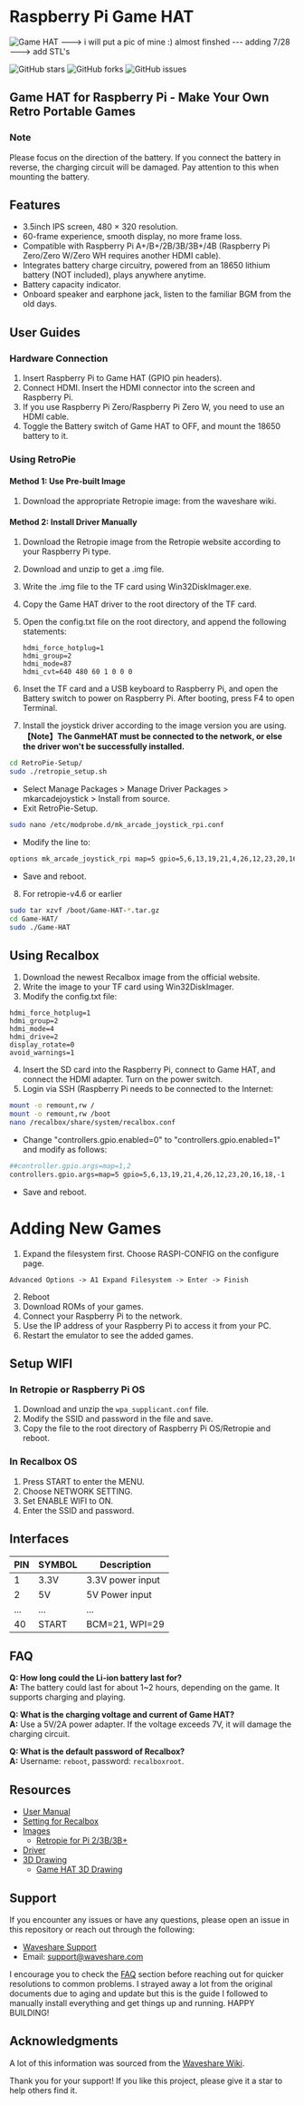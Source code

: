 # Raspberry Pi Game HAT

![Game HAT](Game-HAT-3.jpg) ---> i will put a pic of mine :) almost finshed --- adding 7/28 ---> add STL's

![GitHub stars](https://img.shields.io/github/stars/ailynux/pieceofpy?style=social)
![GitHub forks](https://img.shields.io/github/forks/ailynux/pieceofpy?style=social)
![GitHub issues](https://img.shields.io/github/issues/ailynux/pieceofpy)

## Game HAT for Raspberry Pi - Make Your Own Retro Portable Games

### Note
Please focus on the direction of the battery. If you connect the battery in reverse, the charging circuit will be damaged. Pay attention to this when mounting the battery.

## Features
- 3.5inch IPS screen, 480 × 320 resolution.
- 60-frame experience, smooth display, no more frame loss.
- Compatible with Raspberry Pi A+/B+/2B/3B/3B+/4B (Raspberry Pi Zero/Zero W/Zero WH requires another HDMI cable).
- Integrates battery charge circuitry, powered from an 18650 lithium battery (NOT included), plays anywhere anytime.
- Battery capacity indicator.
- Onboard speaker and earphone jack, listen to the familiar BGM from the old days.

## User Guides

### Hardware Connection
1. Insert Raspberry Pi to Game HAT (GPIO pin headers).
2. Connect HDMI. Insert the HDMI connector into the screen and Raspberry Pi.
3. If you use Raspberry Pi Zero/Raspberry Pi Zero W, you need to use an HDMI cable.
4. Toggle the Battery switch of Game HAT to OFF, and mount the 18650 battery to it.

### Using RetroPie

#### Method 1: Use Pre-built Image
1. Download the appropriate Retropie image: from the waveshare wiki.

#### Method 2: Install Driver Manually
1. Download the Retropie image from the Retropie website according to your Raspberry Pi type.
2. Download and unzip to get a .img file.
3. Write the .img file to the TF card using Win32DiskImager.exe.
4. Copy the Game HAT driver to the root directory of the TF card.
5. Open the config.txt file on the root directory, and append the following statements:
   ```text
   hdmi_force_hotplug=1
   hdmi_group=2
   hdmi_mode=87
   hdmi_cvt=640 480 60 1 0 0 0
   ```

6. Inset the TF card and a USB keyboard to Raspberry Pi, and open the Battery switch to power on Raspberry Pi. After booting, press F4 to open Terminal.
7. Install the joystick driver according to the image version you are using.
<br>   **【Note】The GanmeHAT must be connected to the network, or else the driver won't be successfully installed.**
```bash
cd RetroPie-Setup/
sudo ./retropie_setup.sh
```
- Select Manage Packages > Manage Driver Packages > mkarcadejoystick > Install from source.
- Exit RetroPie-Setup.
```bash
sudo nano /etc/modprobe.d/mk_arcade_joystick_rpi.conf
```
- Modify the line to:
```bash
options mk_arcade_joystick_rpi map=5 gpio=5,6,13,19,21,4,26,12,23,20,16,18
```
- Save and reboot.
8. For retropie-v4.6 or earlier
```bash
sudo tar xzvf /boot/Game-HAT-*.tar.gz
cd Game-HAT/
sudo ./Game-HAT
```
## Using Recalbox
1. Download the newest Recalbox image from the official website.
2. Write the image to your TF card using Win32DiskImager.
3. Modify the config.txt file:
```text
hdmi_force_hotplug=1
hdmi_group=2
hdmi_mode=4
hdmi_drive=2
display_rotate=0
avoid_warnings=1
```
4. Insert the SD card into the Raspberry Pi, connect to Game HAT, and connect the HDMI adapter. Turn on the power switch.
5. Login via SSH (Raspberry Pi needs to be connected to the Internet:
```bash
mount -o remount,rw /
mount -o remount,rw /boot
nano /recalbox/share/system/recalbox.conf
```
- Change "controllers.gpio.enabled=0" to "controllers.gpio.enabled=1" and modify as follows:
```bash
##controller.gpio.args=map=1,2
controllers.gpio.args=map=5 gpio=5,6,13,19,21,4,26,12,23,20,16,18,-1
```
- Save and reboot.

# Adding New Games
1. Expand the filesystem first. Choose RASPI-CONFIG on the configure page.
```Text
Advanced Options -> A1 Expand Filesystem -> Enter -> Finish
```
2. Reboot
3. Download ROMs of your games.
4. Connect your Raspberry Pi to the network.
5. Use the IP address of your Raspberry Pi to access it from your PC.
6. Restart the emulator to see the added games.

## Setup WIFI

### In Retropie or Raspberry Pi OS
1. Download and unzip the `wpa_supplicant.conf` file.
2. Modify the SSID and password in the file and save.
3. Copy the file to the root directory of Raspberry Pi OS/Retropie and reboot.

### In Recalbox OS
1. Press START to enter the MENU.
2. Choose NETWORK SETTING.
3. Set ENABLE WIFI to ON.
4. Enter the SSID and password.

## Interfaces
| PIN | SYMBOL | Description       |
|-----|--------|-------------------|
| 1   | 3.3V   | 3.3V power input  |
| 2   | 5V     | 5V Power input    |
| ... | ...    | ...               |
| 40  | START  | BCM=21, WPI=29    |

## FAQ
**Q: How long could the Li-ion battery last for?**  
**A:** The battery could last for about 1~2 hours, depending on the game. It supports charging and playing.

**Q: What is the charging voltage and current of Game HAT?**  
**A:** Use a 5V/2A power adapter. If the voltage exceeds 7V, it will damage the charging circuit.

**Q: What is the default password of Recalbox?**  
**A:** Username: `reboot`, password: `recalboxroot`.

## Resources
- [User Manual](https://www.waveshare.com/wiki/Game_HAT)
- [Setting for Recalbox](https://www.waveshare.com/wiki/Game_HAT)
- [Images](https://www.waveshare.com/wiki/Game_HAT)
  - [Retropie for Pi 2/3B/3B+](https://www.waveshare.com/wiki/Game_HAT)
- [Driver](https://www.waveshare.com/wiki/Game_HAT)
- [3D Drawing](https://www.waveshare.com/wiki/Game_HAT)
  - [Game HAT 3D Drawing](https://www.waveshare.com/wiki/Game_HAT)

## Support
If you encounter any issues or have any questions, please open an issue in this repository or reach out through the following:

- [Waveshare Support](https://www.waveshare.com/wiki/Game_HAT#Support)
- Email: support@waveshare.com

I encourage you to check the [FAQ](#faq) section before reaching out for quicker resolutions to common problems. I strayed away a lot from the original documents due to aging and update but this is the guide I followed to manually install everything and get things up and running. HAPPY BUILDING! 

## Acknowledgments
A lot of this information was sourced from the [Waveshare Wiki](https://www.waveshare.com/wiki/Game_HAT).

Thank you for your support! If you like this project, please give it a star to help others find it.





